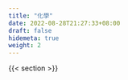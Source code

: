 ```yaml
---
title: "化學"
date: 2022-08-28T21:27:33+08:00
draft: false
hidemeta: true
weight: 2
---
```


{{< section >}}

